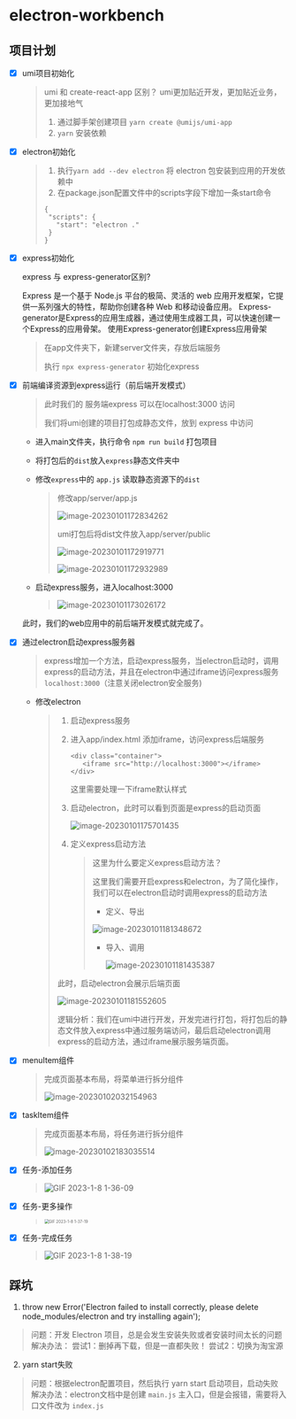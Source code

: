 # electron-workbench

## 项目计划

- [x] umi项目初始化
  > umi 和 create-react-app 区别？ umi更加贴近开发，更加贴近业务，更加接地气
  > 1. 通过脚手架创建项目 `yarn create @umijs/umi-app` 
  > 2. `yarn` 安装依赖
  
- [x] electron初始化
  > 1. 执行`yarn add --dev electron` 将 electron 包安装到应用的开发依赖中
  > 2. 在package.json配置文件中的scripts字段下增加一条start命令
  > ```
  >{
  >  "scripts": {
  >    "start": "electron ."
  >  }
  >}
  >```
  
- [x] express初始化

  express 与 express-generator区别?

  Express 是一个基于 Node.js 平台的极简、灵活的 web 应用开发框架，它提供一系列强大的特性，帮助你创建各种 Web 和移动设备应用。
  Express-generator是Express的应用生成器，通过使用生成器工具，可以快速创建一个Express的应用骨架。
  使用Express-generator创建Express应用骨架

  > 在app文件夹下，新建server文件夹，存放后端服务
  >
  > 执行 `npx express-generator` 初始化express
  
- [x] 前端编译资源到express运行（前后端开发模式）

  > 此时我们的 服务端express 可以在localhost:3000 访问
  >
  > 我们将umi创建的项目打包成静态文件，放到 express 中访问

  - 进入main文件夹，执行命令 `npm run build` 打包项目

  - 将打包后的`dist`放入`express`静态文件夹中

  - 修改`express`中的 `app.js` 读取静态资源下的`dist`

    > 修改app/server/app.js
    >
    > ![image-20230101172834262](https://liuxueji.oss-cn-guangzhou.aliyuncs.com/img/image-20230101172834262.png)
    >
    > umi打包后将dist文件放入app/server/public
    >
    > ![image-20230101172919771](https://liuxueji.oss-cn-guangzhou.aliyuncs.com/img/image-20230101172919771.png)
    >
    > ![image-20230101172932989](https://liuxueji.oss-cn-guangzhou.aliyuncs.com/img/image-20230101172932989.png)

  - 启动express服务，进入localhost:3000

    > ![image-20230101173026172](https://liuxueji.oss-cn-guangzhou.aliyuncs.com/img/image-20230101173026172.png)

  此时，我们的web应用中的前后端开发模式就完成了。

- [x] 通过electron启动express服务器

  > express增加一个方法，启动express服务，当electron启动时，调用express的启动方法，并且在electron中通过iframe访问express服务`localhost:3000`（注意关闭electron安全服务)

  - 修改electron

    > 1. 启动express服务
    >
    > 2. 进入app/index.html 添加iframe，访问express后端服务
    >
    >    ```
    >    <div class="container">
    >    	<iframe src="http://localhost:3000"></iframe>
    >    </div>
    >    ```
    >
    >    这里需要处理一下iframe默认样式
    >
    > 3. 启动electron，此时可以看到页面是express的启动页面
    >
    >    ![image-20230101175701435](https://liuxueji.oss-cn-guangzhou.aliyuncs.com/img/image-20230101175701435.png)
    >
    > 4. 定义express启动方法
    >
    >    > 这里为什么要定义express启动方法？
    >    >
    >    > 这里我们需要开启express和electron，为了简化操作，我们可以在electron启动时调用express的启动方法
    >    >
    >    > - 定义、导出
    >    >
    >    > ![image-20230101181348672](https://liuxueji.oss-cn-guangzhou.aliyuncs.com/img/image-20230101181348672.png)
    >    >
    >    > - 导入、调用
    >    >
    >    >   ![image-20230101181435387](https://liuxueji.oss-cn-guangzhou.aliyuncs.com/img/image-20230101181435387.png)
    >
    > 此时，启动electron会展示后端页面
    >
    > ![image-20230101181552605](https://liuxueji.oss-cn-guangzhou.aliyuncs.com/img/image-20230101181552605.png)
    >
    > 逻辑分析：我们在umi中进行开发，开发完进行打包，将打包后的静态文件放入express中通过服务端访问，最后启动electron调用express的启动方法，通过iframe展示服务端页面。
  
- [x] menuItem组件

  > 完成页面基本布局，将菜单进行拆分组件
  >
  > ![image-20230102032154963](https://liuxueji.oss-cn-guangzhou.aliyuncs.com/img/image-20230102032154963.png)
  
- [x] taskItem组件

  > 完成页面基本布局，将任务进行拆分组件
  >
  > ![image-20230102183035514](https://liuxueji.oss-cn-guangzhou.aliyuncs.com/img/image-20230102183035514.png)
  
- [x] 任务-添加任务

  > ![GIF 2023-1-8 1-36-09](https://liuxueji.oss-cn-guangzhou.aliyuncs.com/img/GIF%202023-1-8%201-36-09.gif)

- [x] 任务-更多操作

  > <img src="https://liuxueji.oss-cn-guangzhou.aliyuncs.com/img/GIF%202023-1-8%201-37-19.gif" alt="GIF 2023-1-8 1-37-19" style="zoom:50%;" />

- [x] 任务-完成任务

  > ![GIF 2023-1-8 1-38-19](https://liuxueji.oss-cn-guangzhou.aliyuncs.com/img/GIF%202023-1-8%201-38-19.gif)
## 踩坑
1. throw new Error('Electron failed to install correctly, please delete node_modules/electron and try installing again');
> 问题：开发 Electron 项目，总是会发生安装失败或者安装时间太长的问题
> 解决办法：
> 尝试1：删掉再下载，但是一直都失败！
> 尝试2：切换为淘宝源

2. yarn start失败
> 问题：根据electron配置项目，然后执行 yarn start 启动项目，启动失败
> 解决办法：electron文档中是创建 `main.js` 主入口，但是会报错，需要将入口文件改为 `index.js`
